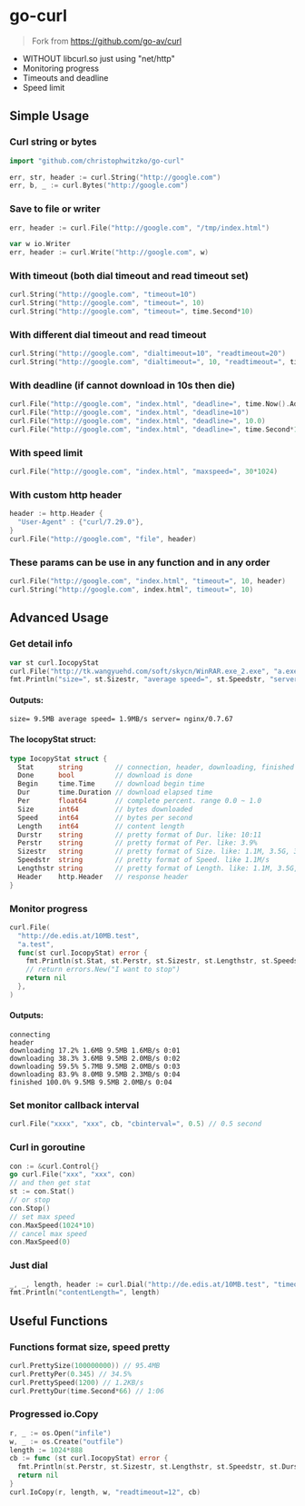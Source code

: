 # go-curl

> Fork from https://github.com/go-av/curl

* WITHOUT libcurl.so just using "net/http"
* Monitoring progress
* Timeouts and deadline
* Speed limit

## Simple Usage

### Curl string or bytes
```go
import "github.com/christophwitzko/go-curl"

err, str, header := curl.String("http://google.com")
err, b, _ := curl.Bytes("http://google.com")
```
### Save to file or writer
```go
err, header := curl.File("http://google.com", "/tmp/index.html")

var w io.Writer
err, header := curl.Write("http://google.com", w)
```
### With timeout (both dial timeout and read timeout set)
```go
curl.String("http://google.com", "timeout=10")
curl.String("http://google.com", "timeout=", 10)
curl.String("http://google.com", "timeout=", time.Second*10)
```
### With different dial timeout and read timeout
```go
curl.String("http://google.com", "dialtimeout=10", "readtimeout=20")
curl.String("http://google.com", "dialtimeout=", 10, "readtimeout=", time.Second*20)
```
### With deadline (if cannot download in 10s then die)
```go
curl.File("http://google.com", "index.html", "deadline=", time.Now().Add(time.Second*10))
curl.File("http://google.com", "index.html", "deadline=10")
curl.File("http://google.com", "index.html", "deadline=", 10.0)
curl.File("http://google.com", "index.html", "deadline=", time.Second*10)
```
### With speed limit
```go
curl.File("http://google.com", "index.html", "maxspeed=", 30*1024)
```
### With custom http header
```go
header := http.Header {
  "User-Agent" : {"curl/7.29.0"},
}
curl.File("http://google.com", "file", header)
```
### These params can be use in any function and in any order
```go
curl.File("http://google.com", "index.html", "timeout=", 10, header)
curl.String("http://google.com", index.html", timeout=", 10)
```
## Advanced Usage

### Get detail info
```go
var st curl.IocopyStat
curl.File("http://tk.wangyuehd.com/soft/skycn/WinRAR.exe_2.exe", "a.exe", &st)
fmt.Println("size=", st.Sizestr, "average speed=", st.Speedstr, "server=", st.Header["Server"][0])
```
#### Outputs:
```
size= 9.5MB average speed= 1.9MB/s server= nginx/0.7.67
```

#### The IocopyStat struct:
```go
type IocopyStat struct {
  Stat      string        // connection, header, downloading, finished
  Done      bool          // download is done
  Begin     time.Time     // download begin time
  Dur       time.Duration // download elapsed time
  Per       float64       // complete percent. range 0.0 ~ 1.0
  Size      int64         // bytes downloaded
  Speed     int64         // bytes per second
  Length    int64         // content length
  Durstr    string        // pretty format of Dur. like: 10:11
  Perstr    string        // pretty format of Per. like: 3.9%
  Sizestr   string        // pretty format of Size. like: 1.1M, 3.5G, 33K
  Speedstr  string        // pretty format of Speed. like 1.1M/s
  Lengthstr string        // pretty format of Length. like: 1.1M, 3.5G, 33K
  Header    http.Header   // response header
}
```
### Monitor progress
```go
curl.File(
  "http://de.edis.at/10MB.test",
  "a.test",
  func(st curl.IocopyStat) error {
    fmt.Println(st.Stat, st.Perstr, st.Sizestr, st.Lengthstr, st.Speedstr, st.Durstr)
    // return errors.New("I want to stop")
    return nil
  },
)
```
#### Outputs:
```
connecting     
header     
downloading 17.2% 1.6MB 9.5MB 1.6MB/s 0:01
downloading 38.3% 3.6MB 9.5MB 2.0MB/s 0:02
downloading 59.5% 5.7MB 9.5MB 2.0MB/s 0:03
downloading 83.9% 8.0MB 9.5MB 2.3MB/s 0:04
finished 100.0% 9.5MB 9.5MB 2.0MB/s 0:04
```
### Set monitor callback interval
```go
curl.File("xxxx", "xxx", cb, "cbinterval=", 0.5) // 0.5 second
```
### Curl in goroutine
```go
con := &curl.Control{}
go curl.File("xxx", "xxx", con)
// and then get stat
st := con.Stat()
// or stop
con.Stop()
// set max speed
con.MaxSpeed(1024*10)
// cancel max speed
con.MaxSpeed(0)
```
### Just dial
```go
_, _, length, header := curl.Dial("http://de.edis.at/10MB.test", "timeout=11")
fmt.Println("contentLength=", length)
```
## Useful Functions

### Functions format size, speed pretty
```go
curl.PrettySize(100000000)) // 95.4MB
curl.PrettyPer(0.345) // 34.5%
curl.PrettySpeed(1200) // 1.2KB/s
curl.PrettyDur(time.Second*66) // 1:06
```
### Progressed io.Copy
```go
r, _ := os.Open("infile")
w, _ := os.Create("outfile")
length := 1024*888
cb := func (st curl.IocopyStat) error {
  fmt.Println(st.Perstr, st.Sizestr, st.Lengthstr, st.Speedstr, st.Durstr)
  return nil
}
curl.IoCopy(r, length, w, "readtimeout=12", cb)
```
